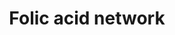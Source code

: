 ---
annotations:
- id: PW:0000002
  parent: classic metabolic pathway
  type: Pathway Ontology
  value: classic metabolic pathway
- id: PW:0002234
  parent: disease pathway
  type: Pathway Ontology
  value: folic acid deficiency pathway
authors:
- MaintBot
- Khanspers
- Egonw
- AlexanderPico
- Eweitz
description: The folic acid-centred micronutrient biological network. The most relevant
  biochemical processes related to folic acid in the context of metabolism, oxidation
  and inflammation are represented. Also, the compartmental separation (intracellular
  vs. plasma) is presented, identifying the folic acid centred plasma metabolome.
last-edited: 2022-01-31
organisms:
- Canis familiaris
redirect_from:
- /index.php/Pathway:WP1192
- /instance/WP1192
revision: null
schema-jsonld:
- '@context': https://schema.org/
  '@id': https://wikipathways.github.io/pathways/WP1192.html
  '@type': Dataset
  creator:
    '@type': Organization
    name: WikiPathways
  description: The folic acid-centred micronutrient biological network. The most relevant
    biochemical processes related to folic acid in the context of metabolism, oxidation
    and inflammation are represented. Also, the compartmental separation (intracellular
    vs. plasma) is presented, identifying the folic acid centred plasma metabolome.
  keywords:
  - 1-Methylnicotinamide
  - 1-methylnicotinamide
  - 15-HETE
  - 2-Ketobutyric acid
  - 5,10-METHYL-THF
  - 5-HPETE
  - AA (n-6)
  - ALA (n-3)
  - ALOX5
  - Adipic acid
  - 'Adipic acid '
  - Ascorbic acid
  - B
  - Betaine
  - C22:5 (n-6)
  - CAT
  - CBS
  - CN
  - COX1
  - COX2
  - Calcium
  - Carnitine
  - Choline
  - Cobalamin
  - Copper
  - Cystathione
  - Cysteine
  - DHA (n-3)
  - EPA (n-3)
  - Endoperoxidase
  - Ethanolamine
  - F2-Isoprostane
  - FAD
  - FADS2
  - FMN1
  - FOLIC ACID
  - 'GPX 3 '
  - GPX 4
  - GPX 6
  - GPX1
  - GPX2
  - GSHR
  - Glutathione
  - Glutathione disulfide
  - Glycine
  - H2O
  - H2O2
  - Heme
  - Homocysteine
  - Hypoxanthine
  - IE
  - Iron
  - KMO
  - L-Glutamic acid
  - L-Methionine
  - LA (n-6)
  - Leukotriene A4
  - Leukotriene B4
  - Leukotriene C4
  - Leukotriene D4
  - Leukotriene F4
  - LeukotrieneE4
  - Lipoic acid
  - Lipoxin A4
  - Lipoxin B4
  - MTHFR
  - MTR
  - Manganese
  - Methionine
  - Methionine sulfoxide
  - Methylmalonic acid
  - 'Methylmalonic acid '
  - NADP
  - NADPH
  - Niacin
  - Nicotinamide
  - O2
  - PGD2
  - PGE2
  - PGE3
  - PGF2a
  - PGFS
  - PGG2
  - PGG3
  - PGH2
  - PGH3
  - PGI2
  - PNPO
  - PTGDS
  - PTGES
  - PTGIS
  - Pyridoxal-5'-phosphate
  - ROS
  - Riboflavin
  - 'S-Adenosylhomocysteine '
  - S-Adenosylmethionine
  - 'S-Adenosylmethionine '
  - SELK
  - SEPW1
  - SEPX1
  - SOD1
  - Selenium
  - Serine
  - T
  - TCN1
  - THAS
  - TRXR 3
  - TT
  - TXNRD1
  - TXNRD2
  - Thioredoxin
  - Thromboxane A2
  - Thromboxane B2
  - Tromboxane A2
  - Tryptophan
  - Uric acid
  - Vitamin B12
  - XDH
  - Xanthine
  - Zinc
  - a Tocopherol
  - a-tocopherol
  - d4 desaturase
  - d5 desaturase
  - iPF2-alpha
  license: CC0
  name: Folic acid network
seo: CreativeWork
title: Folic acid network
wpid: WP1192
---